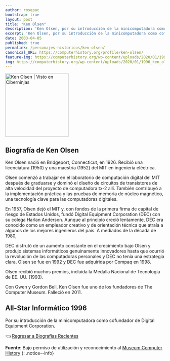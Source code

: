 ```yaml
---
author: rosepac
bootstrap: true
layout: post
title: "Ken Olsen"
description: 'Ken Olsen, por su introducción de la minicomputadora como cofundador de Digital Equipment Corporation.'
excerpt: 'Ken Olsen, por su introducción de la minicomputadora como cofundador de Digital Equipment Corporation.'
date: 2003-04-05
published: true
permalink: /personajes-historicos/ken-olsen/
canonical_URL: https://computerhistory.org/profile/ken-olsen/
feature-img: https://computerhistory.org/wp-content/uploads/2020/01/1996_ken_olsen-e1580707624613.jpg
img: https://computerhistory.org/wp-content/uploads/2020/01/1996_ken_olsen-e1580707624613.jpg
---
```


<img src="https://computerhistory.org/wp-content/uploads/2020/01/1996_ken_olsen-e1580707624613.jpg" width="200px" high="250px" alt="Ken Olsen | Visto en Ciberninjas" title="Ken Olsen | Visto en Ciberninjas" />

## **Biografía de Ken Olsen**

Ken Olsen nació en Bridgeport, Connecticut, en 1926. Recibió una licenciatura (1950) y una maestría (1952) del MIT en ingeniería eléctrica.

Olsen comenzó a trabajar en el laboratorio de computación digital del MIT después de graduarse y dominó el diseño de circuitos de transistores de alta velocidad del proyecto de computadora tx-2 allí. También contribuyó a la implementación práctica y las pruebas de memoria de núcleo magnético, una tecnología clave para las computadoras digitales.

En 1957, Olsen dejó el MIT y, con fondos de la primera firma de capital de riesgo de Estados Unidos, fundó Digital Equipment Corporation (DEC) con su colega Harlan Anderson. Aunque al principio creció lentamente, DEC era conocido como un empleador creativo y de orientación técnica que atraía a algunos de los mejores ingenieros del país. A mediados de la década de 1980,

DEC disfrutó de un aumento constante en el crecimiento bajo Olsen y produjo sistemas informáticos genuinamente innovadores hasta que ocurrió la revolución de las computadoras personales y DEC no tenía una estrategia clara. Olsen se fue en 1992 y DEC fue adquirida por Compaq en 1998.

Olsen recibió muchos premios, incluida la Medalla Nacional de Tecnología de EE. UU. (1993).

Con Gwen y Gordon Bell, Ken Olsen fue uno de los fundadores de The Computer Museum. Falleció en 2011.

## All-Star Informático 1996

Por su introducción de la minicomputadora como cofundador de Digital Equipment Corporation.

👈 [Regresar a Biografías Recientes](/personajes-historicos/#-biografías-agregadas-más-recientes-)

**Fuente**: Bajo permiso de utilización y reconocimiento al [Museum Computer History](https://www.computerhistory.org/ "Página web el Museo de la Historia de las Computadoras") 
{: .notice--info}